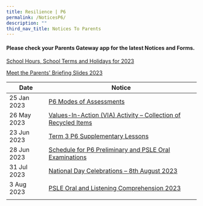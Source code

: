 ```yaml
---
title: Resilience | P6
permalink: /NoticesP6/
description: ""
third_nav_title: Notices To Parents
---
```

#### Please check your **Parents Gateway** app for the latest Notices and Forms.

[School Hours, School Terms and Holidays for 2023](/files/Letter%20to%20parents/007%20School%20Hours,%20School%20Terms%20and%20Holidays%20for%202023.pdf)

[Meet the Parents' Briefing Slides 2023](/for-parents/Other-Information/2023parentsbriefingslides/)

| Date | Notice |
| --- | ----- |
| 25 Jan 2023 | [P6 Modes of Assessments](/files/Letter%20to%20parents/Term%201/024%20P6%20Modes%20of%20Assessments.pdf) |
| 26 May 2023 | [Values-In-Action (VIA) Activity – Collection of Recycled Items](/files/Letter%20to%20parents/Term%202/059%20collection%20of%20recycled%20items.pdf) |
| 23 Jun 2023 | [Term 3 P6 Supplementary Lessons](/files/Letter%20to%20parents/Term%203/062%20term%203%20p6%20supplementary%20lessons.pdf) |
| 28 Jun 2023 | [Schedule for P6 Preliminary and PSLE Oral Examinations](/files/Letter%20to%20parents/Term%203/064%20updated%20p6%20prelim%20schedule%20&%20psle%20oral.pdf) |
| 31 Jul 2023 | [National Day Celebrations – 8th August 2023](/files/Letter%20to%20parents/Term%203/074%20national%20day%20celebrations%20on%208%20aug%202023.pdf) |
| 3 Aug 2023 | [PSLE Oral and Listening Comprehension 2023](/files/Letter%20to%20parents/Term%203/077%20psle%20oral%20and%20lc%202023.pdf) |
|  |  |